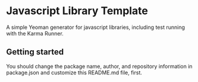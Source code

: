 Javascript Library Template
========================================

A simple Yeoman generator for javascript libraries, including test running with the Karma Runner.

Getting started
---------------

You should change the package name, author, and repository information in package.json
and customize this README.md file, first.


